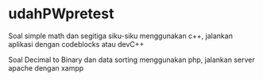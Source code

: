 # udahPWpretest

Soal simple math dan segitiga siku-siku menggunakan c++, jalankan aplikasi dengan codeblocks atau devC++

Soal Decimal to Binary dan data sorting menggunakan php, jalankan server apache dengan xampp
